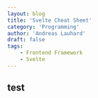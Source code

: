 ```yaml
---
layout: blog
title: 'Svelte Cheat Sheet'
category: 'Programming'
author: 'Andreas Lauhard'
draft: false
tags: 
    - Frontend Framework
    - Svelte
---
```

<script>
    // export let segment;
    // import Content from "./content.md";
</script>
<!-- 
<Content>
</Content> -->
## test